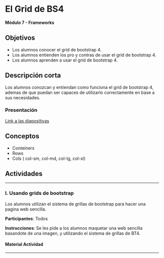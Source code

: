 # El Grid de BS4

**Módulo 7 - Frameworks**

## Objetivos

- Los alumnos conocer el grid de bootstrap 4.
- Los alumnos entienden los pro y contras de usar el grid de bootstrap 4.
- Los alumnos aprenden a usar el grid de bootstrap 4.



## Descripción corta
Los alumnos conozcan y entiendan como funciona el grid de bootstrap 4, ademas de que puedan ser capaces de utilizarlo correctamente en base a sus necesidades.



### Presentación

[Link a las diapositivas](https://docs.google.com/presentation/d/1TbpEUDX7PkxtSGctIkEtKWBAxVvOY-3rkQdC3e9wKvI)

## Conceptos
- Conteiners
- Rows
- Cols ( col-sm, col-md, col-lg, col-xl)



## Actividades

---

### I. Usando grids de bootstrap

Los alumnos utilizan el sistema de grillas de bootstrap para hacer una pagina web sencilla.

**Participantes**: Todos

**Instrucciones**: Se les pide a los alumnos maquetar una web sencilla basandote de una imagen, y utilizando el sistema de grillas de BT4.

#### Material Actividad

---
